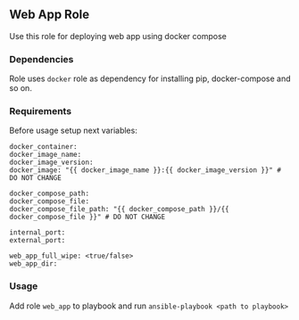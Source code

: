 ## Web App Role

Use this role for deploying web app using docker compose

### Dependencies

Role uses `docker` role as dependency for installing pip, docker-compose and so on.

### Requirements

Before usage setup next variables:
```
docker_container:
docker_image_name:
docker_image_version:
docker_image: "{{ docker_image_name }}:{{ docker_image_version }}" # DO NOT CHANGE

docker_compose_path:
docker_compose_file:
docker_compose_file_path: "{{ docker_compose_path }}/{{ docker_compose_file }}" # DO NOT CHANGE

internal_port:
external_port:

web_app_full_wipe: <true/false>
web_app_dir:
```

### Usage 

Add role `web_app` to playbook and run `ansible-playbook <path to playbook>`
